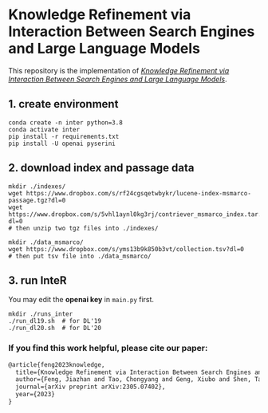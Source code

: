 # Knowledge Refinement via Interaction Between Search Engines and Large Language Models

This repository is the implementation of [*Knowledge Refinement via Interaction Between Search Engines and Large Language Models*](https://arxiv.org/abs/2305.07402).

## 1. create environment
```shell
conda create -n inter python=3.8
conda activate inter
pip install -r requirements.txt
pip install -U openai pyserini
```

## 2. download index and passage data 
```shell
mkdir ./indexes/
wget https://www.dropbox.com/s/rf24cgsqetwbykr/lucene-index-msmarco-passage.tgz?dl=0
wget https://www.dropbox.com/s/5vhl1aynl0kg3rj/contriever_msmarco_index.tar.gz?dl=0
# then unzip two tgz files into ./indexes/

mkdir ./data_msmarco/
wget https://www.dropbox.com/s/yms13b9k850b3vt/collection.tsv?dl=0
# then put tsv file into ./data_msmarco/
```

## 3. run InteR
You may edit the **openai key** in `main.py` first.

```shell
mkdir ./runs_inter
./run_dl19.sh  # for DL'19
./run_dl20.sh  # for DL'20
```


### If you find this work helpful, please cite our paper:
```latex
@article{feng2023knowledge,
  title={Knowledge Refinement via Interaction Between Search Engines and Large Language Models},
  author={Feng, Jiazhan and Tao, Chongyang and Geng, Xiubo and Shen, Tao and Xu, Can and Long, Guodong and Zhao, Dongyan and Jiang, Daxin},
  journal={arXiv preprint arXiv:2305.07402},
  year={2023}
}
```
